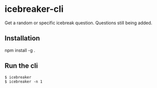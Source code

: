 # icebreaker-cli
Get a random or specific icebreak question. Questions still being added.

## Installation
npm install -g .

## Run the cli
```
$ icebreaker
$ icebreaker -n 1
```
